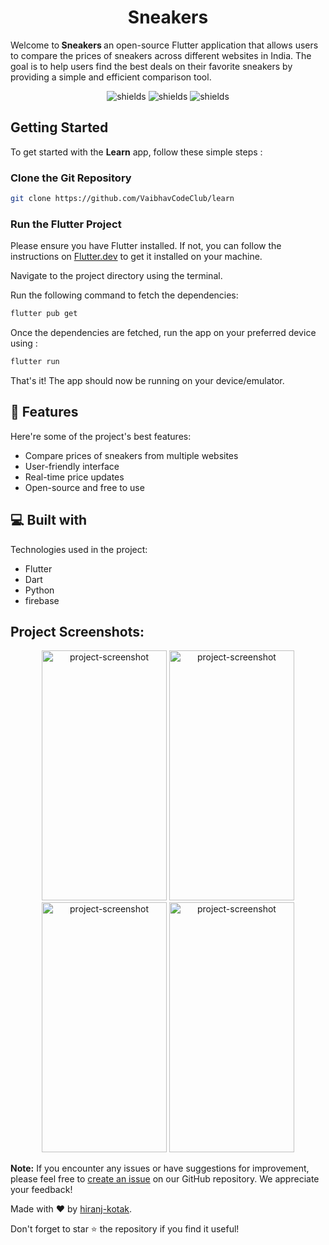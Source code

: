 <h1 align="center" id="title">Sneakers</h1>

<p id="description">Welcome to<b> Sneakers </b>an open-source Flutter application that allows users to compare the prices of sneakers across different websites in India. The goal is to help users find the best deals on their favorite sneakers by providing a simple and efficient comparison tool.</p>

<p align="center">
  <img src="https://img.shields.io/github/issues/hiranj-kotak/sneakers" alt="shields">
  <img src="https://img.shields.io/github/forks/hiranj-kotak/sneakers" alt="shields">
  <img src="https://img.shields.io/github/stars/hiranj-kotak/sneakers" alt="shields"></p>


<h2> Getting Started </h2>

To get started with the **Learn** app, follow these simple steps :

### Clone the Git Repository

```bash
git clone https://github.com/VaibhavCodeClub/learn
```
### Run the Flutter Project

Please ensure you have Flutter installed. If not, you can follow the instructions on [Flutter.dev](https://flutter.dev/) to get it installed on your machine.

Navigate to the project directory using the terminal.

Run the following command to fetch the dependencies:
```bash 
flutter pub get
```
Once the dependencies are fetched, run the app on your preferred device using :
```bash
flutter run
```
That's it! The app should now be running on your device/emulator.

  

  
<h2>🧐 Features</h2>

Here're some of the project's best features:

*   Compare prices of sneakers from multiple websites
*   User-friendly interface
*   Real-time price updates
*   Open-source and free to use

  
  
<h2>💻 Built with</h2>

Technologies used in the project:

*   Flutter
*   Dart
*   Python
*   firebase


  
<h2>Project Screenshots:</h2>

<div align = center>
<img src="https://firebasestorage.googleapis.com/v0/b/sneakers-23b15.appspot.com/o/Screenshot_1715004523.png?alt=media&amp;token=1413c343-ca98-4aab-b8d3-cdcc8507eb5f" alt="project-screenshot" width="200" height="400/">

<img src="https://firebasestorage.googleapis.com/v0/b/sneakers-23b15.appspot.com/o/Screenshot_1715004634.png?alt=media&amp;token=6a79b930-68ca-44bd-be18-e6631e0fa079" alt="project-screenshot" width="200" height="400/">

<img src="https://firebasestorage.googleapis.com/v0/b/sneakers-23b15.appspot.com/o/Screenshot_1715004648.png?alt=media&amp;token=d8181fac-5f19-46c6-9a6c-d3f339a34c8b" alt="project-screenshot" width="200" height="400/">

<img src="https://firebasestorage.googleapis.com/v0/b/sneakers-23b15.appspot.com/o/Screenshot_1715004673.png?alt=media&amp;token=7ae4d476-a770-4b7f-8f87-e35e718f2190" alt="project-screenshot" width="200" height="400/">
</div>



**Note:** If you encounter any issues or have suggestions for improvement, please feel free to [create an issue](https://github.com/hiranj-kotak/sneakers/issues/new/choose) on our GitHub repository. We appreciate your feedback!

Made with ❤️ by [hiranj-kotak](https://github.com/hiranj-kotak).

Don't forget to star ⭐ the repository if you find it useful!
  
